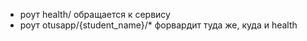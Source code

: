 - роут health/ обращается к сервису
- роут otusapp/{student_name}/* форвардит туда же, куда и health